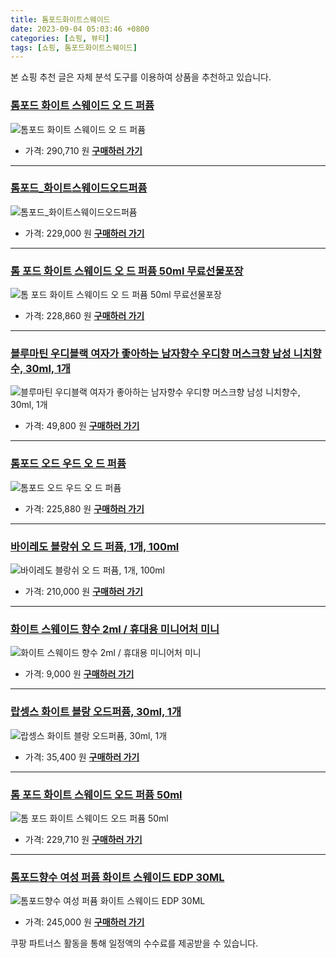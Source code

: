 ```yaml
---
title: 톰포드화이트스웨이드
date: 2023-09-04 05:03:46 +0800
categories: [쇼핑, 뷰티]
tags: [쇼핑, 톰포드화이트스웨이드]
---
```

본 쇼핑 추천 글은 자체 분석 도구를 이용하여 상품을 추천하고 있습니다.
### [톰포드 화이트 스웨이드 오 드 퍼퓸](https://link.coupang.com/re/AFFSDP?lptag=AF1030537&pageKey=7121212188&itemId=17830610381&vendorItemId=84994366343&traceid=V0-153-aa20ad5f65305714&requestid=20230907050346379229587929&token=31850C%7CMIXED)
![톰포드 화이트 스웨이드 오 드 퍼퓸](https://ads-partners.coupang.com/image1/5NQOcK5nx1FrtQyt5AxWJ-8z63CHz29GsUGAbfkfEktpoCiarsMc-5PUo7kQbLJNkC6Ix5E7-w76yYiTbazlZro0h5NkugNn0vg0bOy3axlmqV6if71a8hNTwSRGbF0hC_Wf5FO6rj-mHG_-mWtFTlG9UAuSjiYuBcqLdxeWNu8eQ8DbnrPPIet-sWb5Qh7fjks8WA9tOX6rjQEOkQ899JCT24m7V-AxiM16tKgCTBFZiZgQ1JSMq6d2yGB989P-2k5Ib132ih3uh7XiJaeEEsAniQCxXjDLhNMmZ3PHgnGJ)
- 가격: 290,710 원
[**구매하러 가기**](https://link.coupang.com/re/AFFSDP?lptag=AF1030537&pageKey=7121212188&itemId=17830610381&vendorItemId=84994366343&traceid=V0-153-aa20ad5f65305714&requestid=20230907050346379229587929&token=31850C%7CMIXED)
---
### [톰포드_화이트스웨이드오드퍼퓸](https://link.coupang.com/re/AFFSDP?lptag=AF1030537&pageKey=7565739953&itemId=19942208548&vendorItemId=87041445495&traceid=V0-153-c176edc55c373ebf&requestid=20230907050346379229587929&token=31850C%7CMIXED)
![톰포드_화이트스웨이드오드퍼퓸](https://ads-partners.coupang.com/image1/ons2Kxjr8-GmB9AVom7NH1Y-rlxupGIz537TyDTgYTtv9VcfioevjHIBPpXV2doMpSA497528A1bM-aKnnSJ-mvNa3Xrgh5TwbYbgRoK0fenOO6iayRApr-K_W-FhGx7g7uoaHWzxbAgQLQ8mFz5JljESYe-mPi6tiYuOIf1Yt6P0wlmY6APj-SYusQjhsG3chILLX15wPLP0dvH_212OP0tSxj2ZZKix6oiW5VkKY3gVNMGx3j_bcUie5_iFOU8384LnH8shkTQQ2hoYnSzJHcFl3MvleE1pG2ERBoFpw==)
- 가격: 229,000 원
[**구매하러 가기**](https://link.coupang.com/re/AFFSDP?lptag=AF1030537&pageKey=7565739953&itemId=19942208548&vendorItemId=87041445495&traceid=V0-153-c176edc55c373ebf&requestid=20230907050346379229587929&token=31850C%7CMIXED)
---
### [톰 포드 화이트 스웨이드 오 드 퍼퓸 50ml 무료선물포장](https://link.coupang.com/re/AFFSDP?lptag=AF1030537&pageKey=7388447033&itemId=19097553168&vendorItemId=86218316115&traceid=V0-153-b13bb0d3d69c944b&requestid=20230907050346379229587929&token=31850C%7CMIXED)
![톰 포드 화이트 스웨이드 오 드 퍼퓸 50ml 무료선물포장](https://ads-partners.coupang.com/image1/iwo-R1SLNmSwC4SuiyruRV0JufWF_3ul2Wb8x6sLkRaOX1c6OJgi9l7cKHTq2xAZLywvJTf7C-my5wNULUQRyEpemXrNcLDmxtygQISFUCzPbStw7nus4tMF5tA5th5sxG9nEOsfPYeRxzSaHpOHCFsgqscmnNX901RsKvvvfT_bZF5ihGPP-Ns1N7An6iVqd5PxNLGg5d8zrSDuAJOIq-fCki4hzlLHgoJJlMypUyM9BdZHwE1EVl_VXBRWoeSCyhCPdU6rYWs61Y5vmv9UKDMeh-viJN87FAic-YVLjA==)
- 가격: 228,860 원
[**구매하러 가기**](https://link.coupang.com/re/AFFSDP?lptag=AF1030537&pageKey=7388447033&itemId=19097553168&vendorItemId=86218316115&traceid=V0-153-b13bb0d3d69c944b&requestid=20230907050346379229587929&token=31850C%7CMIXED)
---
### [블루마틴 우디블랙 여자가 좋아하는 남자향수 우디향 머스크향 남성 니치향수, 30ml, 1개](https://link.coupang.com/re/AFFSDP?lptag=AF1030537&pageKey=7308240001&itemId=18717001228&vendorItemId=86281339766&traceid=V0-153-52ab65f877c1e609&clickBeacon=3ULUM%2FXgXxdblpn25gMAUfLzZGe4QasroQZM1cNOMI1EIs%2BEb84iwXgYQG8CuUqgbKAQ8TXhe3b%2FGFeSwRMDXuYg3tacwKSCneZSk1yDf9W%2B9zlsPHwUgcW0v%2FXJFlNXyvS%2Bg2sB%2Fm9gECYNdL19UHJsiqXDlRQKFxcA%2Bq%2BPE7rEKNbzDiCYGQ44ajtCUJa8%2BBOlvWJ2Ix4OGkthC87%2BbRBdFjMXdf4tTemLGHhmnvHoaWOKyVOYcyobdSQykZVJ5UUoOxhel7m9KejVsg%2B6CVAFq1c1HS6XaE2CO2towzcVji4sgVCMUHfeGIc%2BtkiebaLBgkOnJxC6DDT3q4b8Tpma%2BzdP2u80HGgmd4d75hx90tdm%2BVAdtXIHrDBO1M1tlpnq8%2FRxPWET%2B6w6he8qnECi7cLPWfbm2yjdaEky%2BImN0Fa4ThBkwsGL1z5gUimf6HIbMmlFu0Yf9TupC%2F89WGpdpNrjIBP0F0zMJzvqPAjIj5Zt8w9uE0Yo22U8snehTWAId%2BLkFsJz4MecKCAdZNYUWB1s7hsY5jO49j7xEvoFf8JuKXtQSv2x3oaqr1ycLwmGrm0X2uxShMAW%2BQBk6ExHgD%2BNAR0ujoE4jJoqdNbLL1x3O9rA7JykOBaGMAM8F1%2BDT%2Fk%2FCeBbO1OqC%2FkIbtZ0m5%2B2jnR%2F2AFnge%2F8%2FPUKaUG5jt9flffcmhTgjdEhmkXrtPjqYoMLyy9gcUJuRvn6PwmrQXTG7t5Hn5zwLVIppEaIQRHQ6nVWWNHMKQtpOsdy%2Bsep8HRHC5wuLpRSxNxugSj7gSxpzkHdYBAQiq%2BgxIJL7RQX9OPaedd5E6sCCp7dw7%2FOHyrr1%2FWPfqcWbj9a4Aipbsc6QuocHsVvEjwbVFR6i2szj28IggbcPmgsYRD83rtzCyZtp2JOaRfSwA%3D%3D&requestid=20230907050346379229587929&token=31850C%7CMIXED)
![블루마틴 우디블랙 여자가 좋아하는 남자향수 우디향 머스크향 남성 니치향수, 30ml, 1개](https://ads-partners.coupang.com/image1/JT7q3SoNq7UkleQSJagQ8tZzk0VReW3t__i10QaVNl0j9ljZNp_Z1VofSrVzvf32Q1jV8x3yg5qwqSEHvIgwQa-S_tejcgsBqOJG58_D-kcEpjRj9tLSSGkV72-p3SenpQPSND5YHayNtJdSA_LV6Dfeou9T3dGdz3BTd4GQNvan4KJS0psRDwTB9S6iM-YpVJ8wXn86KQUma3tmarj32CLCiM7sstDTUYgKuI0_T1cZiVTr73oEkoigarIQ3sJYc8ASRCehB4frHj41P9dsgVcN_F8VBrTzsReSWR8XmIJ8gjzCGA==)
- 가격: 49,800 원
[**구매하러 가기**](https://link.coupang.com/re/AFFSDP?lptag=AF1030537&pageKey=7308240001&itemId=18717001228&vendorItemId=86281339766&traceid=V0-153-52ab65f877c1e609&clickBeacon=3ULUM%2FXgXxdblpn25gMAUfLzZGe4QasroQZM1cNOMI1EIs%2BEb84iwXgYQG8CuUqgbKAQ8TXhe3b%2FGFeSwRMDXuYg3tacwKSCneZSk1yDf9W%2B9zlsPHwUgcW0v%2FXJFlNXyvS%2Bg2sB%2Fm9gECYNdL19UHJsiqXDlRQKFxcA%2Bq%2BPE7rEKNbzDiCYGQ44ajtCUJa8%2BBOlvWJ2Ix4OGkthC87%2BbRBdFjMXdf4tTemLGHhmnvHoaWOKyVOYcyobdSQykZVJ5UUoOxhel7m9KejVsg%2B6CVAFq1c1HS6XaE2CO2towzcVji4sgVCMUHfeGIc%2BtkiebaLBgkOnJxC6DDT3q4b8Tpma%2BzdP2u80HGgmd4d75hx90tdm%2BVAdtXIHrDBO1M1tlpnq8%2FRxPWET%2B6w6he8qnECi7cLPWfbm2yjdaEky%2BImN0Fa4ThBkwsGL1z5gUimf6HIbMmlFu0Yf9TupC%2F89WGpdpNrjIBP0F0zMJzvqPAjIj5Zt8w9uE0Yo22U8snehTWAId%2BLkFsJz4MecKCAdZNYUWB1s7hsY5jO49j7xEvoFf8JuKXtQSv2x3oaqr1ycLwmGrm0X2uxShMAW%2BQBk6ExHgD%2BNAR0ujoE4jJoqdNbLL1x3O9rA7JykOBaGMAM8F1%2BDT%2Fk%2FCeBbO1OqC%2FkIbtZ0m5%2B2jnR%2F2AFnge%2F8%2FPUKaUG5jt9flffcmhTgjdEhmkXrtPjqYoMLyy9gcUJuRvn6PwmrQXTG7t5Hn5zwLVIppEaIQRHQ6nVWWNHMKQtpOsdy%2Bsep8HRHC5wuLpRSxNxugSj7gSxpzkHdYBAQiq%2BgxIJL7RQX9OPaedd5E6sCCp7dw7%2FOHyrr1%2FWPfqcWbj9a4Aipbsc6QuocHsVvEjwbVFR6i2szj28IggbcPmgsYRD83rtzCyZtp2JOaRfSwA%3D%3D&requestid=20230907050346379229587929&token=31850C%7CMIXED)
---
### [톰포드 오드 우드 오 드 퍼퓸](https://link.coupang.com/re/AFFSDP?lptag=AF1030537&pageKey=7520432740&itemId=19723367981&vendorItemId=82137129669&traceid=V0-153-091f48a6e0ee659d&requestid=20230907050346379229587929&token=31850C%7CMIXED)
![톰포드 오드 우드 오 드 퍼퓸](https://ads-partners.coupang.com/image1/_wIzvnfWkkE6EvUW_xLaIFNvg0brXrBjznVXKFmyBIVBRGbvySjtVw1W6NVl6QiOFwqvnTppr20KGw2mH4Ek2QqhLtLeYntWsVWMDXFF4M5VOlU5INvyFN7v9pSJVYvIkYGxlJmVnKKM4R_3uyc3uiXAukQi_8ROiGOBCK_DY2cLDRkfF1pla3x1pgj1Rxw00oZHgjHC1z-9tZOkpG27dEUzJLH8vtAGWWIDopfjvQhfUQBOCETc7rXNJBFwzgVHSwmJc9IPSjA8qzpA1FNZS2Du3GzC_cjCGC_EiDC9pg==)
- 가격: 225,880 원
[**구매하러 가기**](https://link.coupang.com/re/AFFSDP?lptag=AF1030537&pageKey=7520432740&itemId=19723367981&vendorItemId=82137129669&traceid=V0-153-091f48a6e0ee659d&requestid=20230907050346379229587929&token=31850C%7CMIXED)
---
### [바이레도 블랑쉬 오 드 퍼퓸, 1개, 100ml](https://link.coupang.com/re/AFFSDP?lptag=AF1030537&pageKey=7156895792&itemId=195894645&vendorItemId=86738768727&traceid=V0-153-7ebb2b7499661fde&clickBeacon=3ULUM%2FXgXxdblpn25gMAUfLzZGe4QasroQZM1cNOMI1EIs%2BEb84iwXgYQG8CuUqgbKAQ8TXhe3b%2FGFeSwRMDXuYg3tacwKSCneZSk1yDf9WRW3s%2BwCyy%2F15YfGfz532HyvS%2Bg2sB%2Fm9gECYNdL19UHJsiqXDlRQKFxcA%2Bq%2BPE7qusV8S4JUvl4CnM7Y4shHUv1PDJTeuWeU%2BJ9ZByBrduRBdFjMXdf4tTemLGHhmnvHoaWOKyVOYcyobdSQykZVJ5UUoOxhel7m9KejVsg%2B6CUt%2BV11bIw0Rxl7KwcIzD%2B0akh8vPfhR9yUYAUHh9xZsh7iFj0It9UrT27DttqMY%2B9%2FCiLnHZn2eQ7fjEhfMA1m%2FzvJhtjYXHi2DfMe%2Bbr%2F%2FQ%2B2k1BqGGhs5oVq8158k5rKWe9tgfu9gmVHglg6SnRU0HwU11ssUT%2BCtIRnR7DKCJsYataz0G7Ts%2BH%2B1cbJYB1r6m3RK%2BIzkGtZnIOOxtJQ4Sk2Y3bDc8MPhC5inu%2FbKv9TtgvPAPXO8ymJ2sydm1Qh4Gu1YbNw%2F7i9r9fKl5rgnWSA098JwuPcO%2FwKCuh1ETWAId%2BLkFsJz4MecKCAdZNYUWB1s7hsY5jO49j7xEvryHmNmXiBlWClDGP6HQoiT5njimM0xoS42jIq2lh74FJbpwQHI%2BeL04VgN4z%2FrW04RNLnb0XRJJYzLGDqoWoEGDfw4D173xrfdXx6KP4i4S1t%2FrSGgcnOuImqfwF9OYYGQxg3K4dtoRZjOHS6CboOSIrWSrID5Jrl0JT7Bx9KzpSc01F1L5rtf7ukU4pn1VOpcK1wxv4NDgCv8n79bZN%2Fwm7Dmg0NuSL91H6WwsGZ%2FpyBUksSXNfMNd9XdMtqLCIgCVj1oYhtvZLvWlER0hfVuEOUy4z0GpJ4J4OETn8g2LA%3D%3D&requestid=20230907050346379229587929&token=31850C%7CMIXED)
![바이레도 블랑쉬 오 드 퍼퓸, 1개, 100ml](https://ads-partners.coupang.com/image1/ZH1cDQvJOVs_9ZOUZAMmkrw2rU5rwhzOg2ldmqtZULDxOtt1Bpg_dGR12g-61lwQTVHlW8iKQJScXXyNq65rcDKeo6QKVydTpVSPcSCzabHNysDnpberkSrXW7hEObOQj43r_dXzLVevq03dZXRX8Q7osfe-K0TtPxdOtYg6pjH6t-6x07YL-Grp-9Vx1qUtLSnPwd25s12YwxCLQAS7SkKFQRH5qIrUjSJ-7NMOQbBTnM9K6zvDFGgbr2JenjRl0-wrUY_OKOUzbOLjVY4W_iNxPCqG)
- 가격: 210,000 원
[**구매하러 가기**](https://link.coupang.com/re/AFFSDP?lptag=AF1030537&pageKey=7156895792&itemId=195894645&vendorItemId=86738768727&traceid=V0-153-7ebb2b7499661fde&clickBeacon=3ULUM%2FXgXxdblpn25gMAUfLzZGe4QasroQZM1cNOMI1EIs%2BEb84iwXgYQG8CuUqgbKAQ8TXhe3b%2FGFeSwRMDXuYg3tacwKSCneZSk1yDf9WRW3s%2BwCyy%2F15YfGfz532HyvS%2Bg2sB%2Fm9gECYNdL19UHJsiqXDlRQKFxcA%2Bq%2BPE7qusV8S4JUvl4CnM7Y4shHUv1PDJTeuWeU%2BJ9ZByBrduRBdFjMXdf4tTemLGHhmnvHoaWOKyVOYcyobdSQykZVJ5UUoOxhel7m9KejVsg%2B6CUt%2BV11bIw0Rxl7KwcIzD%2B0akh8vPfhR9yUYAUHh9xZsh7iFj0It9UrT27DttqMY%2B9%2FCiLnHZn2eQ7fjEhfMA1m%2FzvJhtjYXHi2DfMe%2Bbr%2F%2FQ%2B2k1BqGGhs5oVq8158k5rKWe9tgfu9gmVHglg6SnRU0HwU11ssUT%2BCtIRnR7DKCJsYataz0G7Ts%2BH%2B1cbJYB1r6m3RK%2BIzkGtZnIOOxtJQ4Sk2Y3bDc8MPhC5inu%2FbKv9TtgvPAPXO8ymJ2sydm1Qh4Gu1YbNw%2F7i9r9fKl5rgnWSA098JwuPcO%2FwKCuh1ETWAId%2BLkFsJz4MecKCAdZNYUWB1s7hsY5jO49j7xEvryHmNmXiBlWClDGP6HQoiT5njimM0xoS42jIq2lh74FJbpwQHI%2BeL04VgN4z%2FrW04RNLnb0XRJJYzLGDqoWoEGDfw4D173xrfdXx6KP4i4S1t%2FrSGgcnOuImqfwF9OYYGQxg3K4dtoRZjOHS6CboOSIrWSrID5Jrl0JT7Bx9KzpSc01F1L5rtf7ukU4pn1VOpcK1wxv4NDgCv8n79bZN%2Fwm7Dmg0NuSL91H6WwsGZ%2FpyBUksSXNfMNd9XdMtqLCIgCVj1oYhtvZLvWlER0hfVuEOUy4z0GpJ4J4OETn8g2LA%3D%3D&requestid=20230907050346379229587929&token=31850C%7CMIXED)
---
### [화이트 스웨이드 향수 2ml / 휴대용 미니어처 미니](https://link.coupang.com/re/AFFSDP?lptag=AF1030537&pageKey=7198819308&itemId=18191692869&vendorItemId=86042188825&traceid=V0-153-2ba65560a31e2ee8&requestid=20230907050346379229587929&token=31850C%7CMIXED)
![화이트 스웨이드 향수 2ml / 휴대용 미니어처 미니](https://ads-partners.coupang.com/image1/YCGiNPaNfOrCAlEVYMcCfxBbUdHLh5hmjDya-iA8XZe8-_dBhbRlRl4dRLo4HTBCni-P6tvUC7EPL6Bj9KQis0DrZcwlwHSAdDbtuDy-A_xgR2lu84HEt9UQrjBO2yCXuF3pd0oKzGf1ZrONKprn5eh2K-Q9X6WYbbKGx66_yH_k5WirqFJC7rOPC3wfKuc0NEw4HnKQS4VxJVLkbv0U9BR4hAHAUVKVjI6hkeiMtaZMsHDU7bWwh3L-Gh0RHhb4bkrrlmG9Ei9mdFwOuSeJ2gsjKz2Fv8dc39zsGMfbAZo=)
- 가격: 9,000 원
[**구매하러 가기**](https://link.coupang.com/re/AFFSDP?lptag=AF1030537&pageKey=7198819308&itemId=18191692869&vendorItemId=86042188825&traceid=V0-153-2ba65560a31e2ee8&requestid=20230907050346379229587929&token=31850C%7CMIXED)
---
### [랍셍스 화이트 블랑 오드퍼퓸, 30ml, 1개](https://link.coupang.com/re/AFFSDP?lptag=AF1030537&pageKey=4382834839&itemId=17971270710&vendorItemId=71743635051&traceid=V0-153-d6a5e0037ed455ef&clickBeacon=3ULUM%2FXgXxdblpn25gMAUfLzZGe4QasroQZM1cNOMI1EIs%2BEb84iwXgYQG8CuUqgbKAQ8TXhe3b%2FGFeSwRMDXuYg3tacwKSCneZSk1yDf9Uvlq1NzwMdfIP7tz%2FhqhDjyvS%2Bg2sB%2Fm9gECYNdL19UHJsiqXDlRQKFxcA%2Bq%2BPE7puHQLitwpqA%2F0fbPISMS9q7m627t1sRrr3X9lIqWF5gxBdFjMXdf4tTemLGHhmnvHoaWOKyVOYcyobdSQykZVJ5UUoOxhel7m9KejVsg%2B6Cb5FQ%2BQg8rCINZBnKkTi4CClsSphDR3KbRv7FWwTYT0fWIKbD4Vaz9QVBz%2BJuvTw8d%2FCiLnHZn2eQ7fjEhfMA1mU5MB4ggKx3OAxMEYxjKHb39R2D%2BR7yOtE8TDGZJChPBXUKV%2B8MCFHHvq1dSKNCjkcxLmTD0iNmqx49EBRbvjZD9pHj6q%2B9xNVNfG%2BTy44ASn64PXhNulFMRAV6MLkMO0JiSqs7QJH7yKdoNYAJ7XTJoopZ9fuJ0QmylED%2BJsU29laWXYJHUF6WXIAyOGddhxEZb7a3L6bWuN%2B9yVQ7PbOkYGrD67OcBdsUX7yNuAnY2bYVrxo9xekvAKMUiTMDzM4VjzOQHIsn1KX8i1lajtK9q%2FAt3bNQVks4ZuMubjMBL2GusoI9EnMtYmcoVBzSoVfJFjCyT1sVxbJfyPy2U6shR3PLWP0juKcG3t5e9NIjYRurte6HnaXOczLlfvXomwN8vYvBxzFiVbP1Gp79VyzLfHb5G5Wy7BRrtzBaN4AIGu%2F1aHmnPSbruIb3eiM2kBLmEJ40L%2FdHVKUm%2BCrHbVFQtTsbkZSZs6%2Fi%2BP0AE3jY%2FnbRA0%2B223DKPHpbTMwaXl0%2Bk%2F9j9ZFqJZjMMxV9zIHgc6uAsHHOpF1%2F6kFbaaFjw%3D%3D&requestid=20230907050346379229587929&token=31850C%7CMIXED)
![랍셍스 화이트 블랑 오드퍼퓸, 30ml, 1개](https://ads-partners.coupang.com/image1/LVry1bS0afF0UptGLUzfGfJQIEadwWB-nnzTQUNvOz_WwGjurDkPt0MjmpKLCHym-pwcOTplLZYWn9rstp8AO5fPIzU0qw2QmeBHcOXzQQg7CHgs_wj_SK7sLD4LqO7gVu5U26s6ZupD-vIYgPOQCoxTTTiRgjFVJoyz7EDmXA5cKexmp0hxmiUddIWUxASoE63DKEoCXBvXyU1nvomOukfzNgIIcz41XctpH5rAl1etYG3GYdhonNHQi6s51eZzDb6G0grzt-TLeDyskDl5rB6T0HKUKg==)
- 가격: 35,400 원
[**구매하러 가기**](https://link.coupang.com/re/AFFSDP?lptag=AF1030537&pageKey=4382834839&itemId=17971270710&vendorItemId=71743635051&traceid=V0-153-d6a5e0037ed455ef&clickBeacon=3ULUM%2FXgXxdblpn25gMAUfLzZGe4QasroQZM1cNOMI1EIs%2BEb84iwXgYQG8CuUqgbKAQ8TXhe3b%2FGFeSwRMDXuYg3tacwKSCneZSk1yDf9Uvlq1NzwMdfIP7tz%2FhqhDjyvS%2Bg2sB%2Fm9gECYNdL19UHJsiqXDlRQKFxcA%2Bq%2BPE7puHQLitwpqA%2F0fbPISMS9q7m627t1sRrr3X9lIqWF5gxBdFjMXdf4tTemLGHhmnvHoaWOKyVOYcyobdSQykZVJ5UUoOxhel7m9KejVsg%2B6Cb5FQ%2BQg8rCINZBnKkTi4CClsSphDR3KbRv7FWwTYT0fWIKbD4Vaz9QVBz%2BJuvTw8d%2FCiLnHZn2eQ7fjEhfMA1mU5MB4ggKx3OAxMEYxjKHb39R2D%2BR7yOtE8TDGZJChPBXUKV%2B8MCFHHvq1dSKNCjkcxLmTD0iNmqx49EBRbvjZD9pHj6q%2B9xNVNfG%2BTy44ASn64PXhNulFMRAV6MLkMO0JiSqs7QJH7yKdoNYAJ7XTJoopZ9fuJ0QmylED%2BJsU29laWXYJHUF6WXIAyOGddhxEZb7a3L6bWuN%2B9yVQ7PbOkYGrD67OcBdsUX7yNuAnY2bYVrxo9xekvAKMUiTMDzM4VjzOQHIsn1KX8i1lajtK9q%2FAt3bNQVks4ZuMubjMBL2GusoI9EnMtYmcoVBzSoVfJFjCyT1sVxbJfyPy2U6shR3PLWP0juKcG3t5e9NIjYRurte6HnaXOczLlfvXomwN8vYvBxzFiVbP1Gp79VyzLfHb5G5Wy7BRrtzBaN4AIGu%2F1aHmnPSbruIb3eiM2kBLmEJ40L%2FdHVKUm%2BCrHbVFQtTsbkZSZs6%2Fi%2BP0AE3jY%2FnbRA0%2B223DKPHpbTMwaXl0%2Bk%2F9j9ZFqJZjMMxV9zIHgc6uAsHHOpF1%2F6kFbaaFjw%3D%3D&requestid=20230907050346379229587929&token=31850C%7CMIXED)
---
### [톰 포드 화이트 스웨이드 오드 퍼퓸 50ml](https://link.coupang.com/re/AFFSDP?lptag=AF1030537&pageKey=6269047222&itemId=12810221633&vendorItemId=80602875997&traceid=V0-153-1d4dbcfabfcce56c&requestid=20230907050346379229587929&token=31850C%7CMIXED)
![톰 포드 화이트 스웨이드 오드 퍼퓸 50ml](https://ads-partners.coupang.com/image1/bBaurNXC0uXPl2dPbKDWnStsxFM9iY8iILNKhyKbK50zvZFWQ6z5zIrUHQzbzlMRMS3IcPxaAP2Zh1ddMzW3STSClSLjAopB8zSspkxnSRFl4GE2-gFy2XRzoJWMYJUTZ6vCOiXP_jo4P5ev3-w-4bsCsGx8etJf2EUny4JPQyrz5XqSfrNbfPvBd-0me8cGAxFDHk6LCu5CpcFZTb__DXcEIOddJvLEHvIgSBBovcui0_SBmwV8xMeHTFOnHOy0tclmLhPpCH5OsronVEvlcsHD5O0dIeQ0Y4RpK0gdL74=)
- 가격: 229,710 원
[**구매하러 가기**](https://link.coupang.com/re/AFFSDP?lptag=AF1030537&pageKey=6269047222&itemId=12810221633&vendorItemId=80602875997&traceid=V0-153-1d4dbcfabfcce56c&requestid=20230907050346379229587929&token=31850C%7CMIXED)
---
### [톰포드향수 여성 퍼퓸 화이트 스웨이드 EDP 30ML](https://link.coupang.com/re/AFFSDP?lptag=AF1030537&pageKey=7352141532&itemId=18922031917&vendorItemId=86951030603&traceid=V0-153-8fe15aa93bde91fb&requestid=20230907050346379229587929&token=31850C%7CMIXED)
![톰포드향수 여성 퍼퓸 화이트 스웨이드 EDP 30ML](https://ads-partners.coupang.com/image1/t47TGv2uqEMSQxW4t3MsCoXIXPXHRtRWWuBB_UEDiQoCgW1zAwVrz7vk50XYOXCrLR8Dg8ig33snUx9QHHTKSjrj7CHbWCtFYPxIo6RwcODCOo_twVcgIj-q8tYyAx20x7GrT1kBDoBm5oGztykEWdMvlSax041cielutJbTnh0tEquz2pOBicxlNd_hWOedGtBCfP5LeBSCCeQ_N5nBAYBcrSnSG7y_LuQauwCYM5vQnt_blKjVmx7yX1XFpYkJ5EeQmuMXBxsY4gEHT0YfChvkQuaj7liNYwbMBcPOs8LU)
- 가격: 245,000 원
[**구매하러 가기**](https://link.coupang.com/re/AFFSDP?lptag=AF1030537&pageKey=7352141532&itemId=18922031917&vendorItemId=86951030603&traceid=V0-153-8fe15aa93bde91fb&requestid=20230907050346379229587929&token=31850C%7CMIXED)


쿠팡 파트너스 활동을 통해 일정액의 수수료를 제공받을 수 있습니다.
